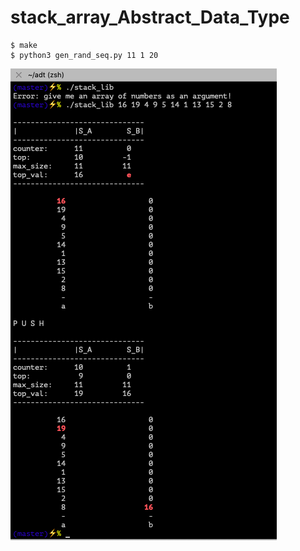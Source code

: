 # stack_array_Abstract_Data_Type

```
$ make
$ python3 gen_rand_seq.py 11 1 20
```
![result](result.png)
